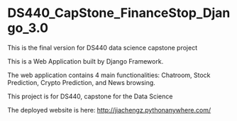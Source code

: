 # DS440_CapStone_FinanceStop_Django_3.0
This is the final version for DS440 data science capstone project

This is a Web Application built by Django Framework.

The web application contains 4 main functionalities: Chatroom, Stock Prediction, Crypto Prediction, and News browsing.

This project is for DS440, capstone for the Data Science

The deployed website is here: http://jiachengz.pythonanywhere.com/
